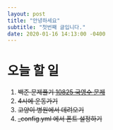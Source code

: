 ```yaml
---
layout: post
title: "안녕하세요"
subtitle: "첫번째 글입니다."
date: 2020-01-16 14:13:00 -0400
---
```



# 오늘 할 일
1. ~~백준 문제풀기 [10825 국영수 문제](http://boj.kr/10825)~~
2. ~~4시에 운동가기~~
3. ~~고양이 병원에서 데려오기~~
4. ~~_config.yml 에서 폰트 설정하기~~


